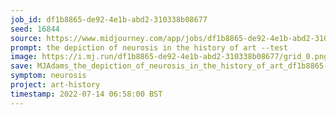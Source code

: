 ```yaml
---
job_id: df1b8865-de92-4e1b-abd2-310338b08677
seed: 16844
source: https://www.midjourney.com/app/jobs/df1b8865-de92-4e1b-abd2-310338b08677/
prompt: the depiction of neurosis in the history of art --test
image: https://i.mj.run/df1b8865-de92-4e1b-abd2-310338b08677/grid_0.png
save: MJAdams_the_depiction_of_neurosis_in_the_history_of_art_df1b8865-de92-4e1b-abd2-310338b08677
symptom: neurosis
project: art-history
timestamp: 2022-07-14 06:58:00 BST
---
```

